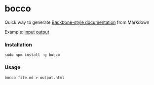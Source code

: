 bocco
=====

Quick way to generate [Backbone-style documentation](http://backbonejs.org) from Markdown

Example: [input](https://github.com/akrymski/bocco/blob/master/test.md) [output](http://htmlpreview.github.io/?https://github.com/akrymski/bocco/blob/master/test.html)

### Installation

    sudo npm install -g bocco

### Usage

    bocco file.md > output.html